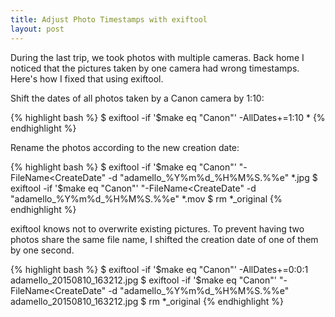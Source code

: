```yaml
---
title: Adjust Photo Timestamps with exiftool
layout: post
---
```


During the last trip, we took photos with multiple cameras. Back home
I noticed that the pictures taken by one camera had wrong timestamps.
Here's how I fixed that using exiftool.

Shift the dates of all photos taken by a Canon camera by 1:10:

{% highlight bash %}
  $ exiftool -if '$make eq "Canon"' -AllDates+=1:10 *
{% endhighlight %}

Rename the photos according to the new creation date:

{% highlight bash %}
$ exiftool -if '$make eq "Canon"' "-FileName<CreateDate" -d "adamello_%Y%m%d_%H%M%S.%%e" *.jpg
$ exiftool -if '$make eq "Canon"' "-FileName<CreateDate" -d "adamello_%Y%m%d_%H%M%S.%%e" *.mov
$ rm *_original
{% endhighlight %}

exiftool knows not to overwrite existing pictures. To prevent having
two photos share the same file name, I shifted the creation date of one of
them by one second.

{% highlight bash %}
$ exiftool -if '$make eq "Canon"' -AllDates+=0:0:1 adamello_20150810_163212.jpg
$ exiftool -if '$make eq "Canon"' "-FileName<CreateDate" -d "adamello_%Y%m%d_%H%M%S.%%e" adamello_20150810_163212.jpg
$ rm *_original
{% endhighlight %}
